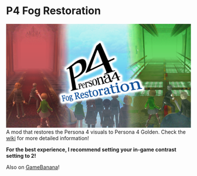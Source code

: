 # P4 Fog Restoration
![](https://raw.githubusercontent.com/BrawlerAce/p4g64.fogrestoration/master/assets/description/thumbnail_v1.png)
A mod that restores the Persona 4 visuals to Persona 4 Golden. Check the [wiki](https://github.com/BrawlerAce/p4g64.fogrestoration/wiki) for more detailed information!

**For the best experience, I recommend setting your in-game contrast setting to 2!**

Also on [GameBanana](https://gamebanana.com/wips/86080)!
